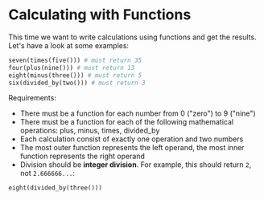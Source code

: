 # Calculating with Functions


This time we want to write calculations using functions and get the results. Let's have a look at some examples:

```python
seven(times(five())) # must return 35
four(plus(nine())) # must return 13
eight(minus(three())) # must return 5
six(divided_by(two())) # must return 3

```

Requirements:

-   There must be a function for each number from 0 ("zero") to 9 ("nine")
-   There must be a function for each of the following mathematical operations: plus, minus, times, divided_by
-   Each calculation consist of exactly one operation and two numbers
-   The most outer function represents the left operand, the most inner function represents the right operand
-   Division should be  **integer division**. For example, this should return  `2`, not  `2.666666...`:

```python
eight(divided_by(three()))
```
